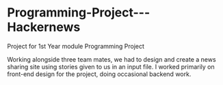 # Programming-Project---Hackernews
Project for 1st Year module Programming Project

Working alongside three team mates, we had to design and create a news sharing site using stories given to us in an input file.
I worked primarily on front-end design for the project, doing occasional backend work.
